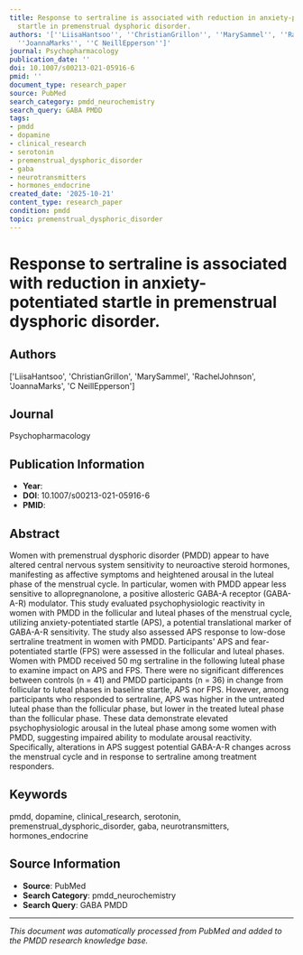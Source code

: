 ```yaml
---
title: Response to sertraline is associated with reduction in anxiety-potentiated
  startle in premenstrual dysphoric disorder.
authors: '[''LiisaHantsoo'', ''ChristianGrillon'', ''MarySammel'', ''RachelJohnson'',
  ''JoannaMarks'', ''C NeillEpperson'']'
journal: Psychopharmacology
publication_date: ''
doi: 10.1007/s00213-021-05916-6
pmid: ''
document_type: research_paper
source: PubMed
search_category: pmdd_neurochemistry
search_query: GABA PMDD
tags:
- pmdd
- dopamine
- clinical_research
- serotonin
- premenstrual_dysphoric_disorder
- gaba
- neurotransmitters
- hormones_endocrine
created_date: '2025-10-21'
content_type: research_paper
condition: pmdd
topic: premenstrual_dysphoric_disorder
---
```


# Response to sertraline is associated with reduction in anxiety-potentiated startle in premenstrual dysphoric disorder.

## Authors
['LiisaHantsoo', 'ChristianGrillon', 'MarySammel', 'RachelJohnson', 'JoannaMarks', 'C NeillEpperson']

## Journal
Psychopharmacology

## Publication Information
- **Year**: 
- **DOI**: 10.1007/s00213-021-05916-6
- **PMID**: 

## Abstract
Women with premenstrual dysphoric disorder (PMDD) appear to have altered central nervous system sensitivity to neuroactive steroid hormones, manifesting as affective symptoms and heightened arousal in the luteal phase of the menstrual cycle. In particular, women with PMDD appear less sensitive to allopregnanolone, a positive allosteric GABA-A receptor (GABA-A-R) modulator. This study evaluated psychophysiologic reactivity in women with PMDD in the follicular and luteal phases of the menstrual cycle, utilizing anxiety-potentiated startle (APS), a potential translational marker of GABA-A-R sensitivity. The study also assessed APS response to low-dose sertraline treatment in women with PMDD. Participants' APS and fear-potentiated startle (FPS) were assessed in the follicular and luteal phases. Women with PMDD received 50 mg sertraline in the following luteal phase to examine impact on APS and FPS. There were no significant differences between controls (n = 41) and PMDD participants (n = 36) in change from follicular to luteal phases in baseline startle, APS nor FPS. However, among participants who responded to sertraline, APS was higher in the untreated luteal phase than the follicular phase, but lower in the treated luteal phase than the follicular phase. These data demonstrate elevated psychophysiologic arousal in the luteal phase among some women with PMDD, suggesting impaired ability to modulate arousal reactivity. Specifically, alterations in APS suggest potential GABA-A-R changes across the menstrual cycle and in response to sertraline among treatment responders.

## Keywords
pmdd, dopamine, clinical_research, serotonin, premenstrual_dysphoric_disorder, gaba, neurotransmitters, hormones_endocrine

## Source Information
- **Source**: PubMed
- **Search Category**: pmdd_neurochemistry
- **Search Query**: GABA PMDD

---
*This document was automatically processed from PubMed and added to the PMDD research knowledge base.*
